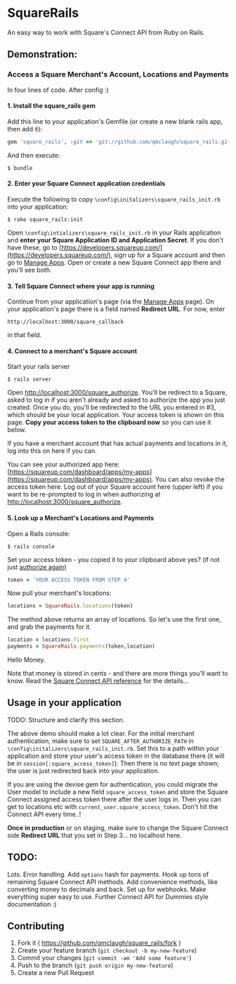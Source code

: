 # SquareRails

An easy way to work with Square's Connect API from Ruby on Rails.

## Demonstration: 
### Access a Square Merchant's Account, Locations and Payments
In four lines of code. After config :)

#### 1. Install the square_rails gem

Add this line to your application's Gemfile (or create a new blank rails app, then add it):

```ruby
gem 'square_rails', :git => 'git://github.com/qmclaugh/square_rails.git'
```

And then execute:

	$ bundle
  
#### 2. Enter your Square Connect application credentials

Execute the following to copy `\config\initalizers\square_rails_init.rb` into your application:
  
	$ rake square_rails:init
  
Open `\config\intializers\square_rails_init.rb` in your Rails application and **enter your Square Application ID and Application Secret**.  If you don't have these, go to [https://developers.squareup.com/](https://developers.squareup.com/), sign up for a Square account and then go to [Manage Apps](https://developers.squareup.com/apps). Open or create a new Square Connect app there and you'll see both.

#### 3. Tell Square Connect where your app is running

Continue from your application's page (via the [Manage Apps](https://developers.squareup.com/apps) page).  On your application's page there is a field named **Redirect URL**.  For now, enter 

	http://localhost:3000/square_callback

in that field. 

#### 4. Connect to a merchant's Square account

Start your rails server

	$ rails server

Open [http://localhost:3000/square_authorize](http://localhost:3000/square_authorize). You'll be redirect to a Square, asked to log in if you aren't already and asked to authorize the app you just created.  Once you do, you'll be redirected to the URL you entered in #3, which should be your local application. Your access token is shown on this page.  **Copy your access token to the clipboard now** so you can use it below.

If you have a merchant account that has actual payments and locations in it, log into this on here if you can.

You can see your authorized app here: [https://squareup.com/dashboard/apps/my-apps](https://squareup.com/dashboard/apps/my-apps).  You can also revoke the access token here.  Log out of your Square account here (upper left) if you want to be re-prompted to log in when authorizing at [http://localhost:3000/square_authorize](http://localhost:3000/square_authorize).

#### 5. Look up a Merchant's Locations and Payments

Open a Rails console:

	$ rails console

Set your access token - you copied it to your clipboard above yes? (if not just [authorize again](http://localhost:3000/square_authorize))

```ruby
token = 'YOUR ACCESS TOKEN FROM STEP 4'
```
Now pull your merchant's locations:

```ruby
locations = SquareRails.locations(token)
```
The method above returns an array of locations.  So let's use the first one, and grab the payments for it.

```ruby
location = locations.first
payments = SquareRails.payments(token,location)
```
Hello Money.

Note that money is stored in cents - and there are more things you'll want to know. Read the [Square Connect API reference](https://docs.connect.squareup.com/api/connect/v1/) for the details...

## Usage in your application

TODO: Structure and clarify this section.

The above demo should make a lot clear.  For the initial merchant authentication, make sure to set `SQUARE_AFTER_AUTHORIZE_PATH` in `\config\initalizers\square_rails_init.rb`.  Set this to a path within your application and store your user's access token in the database there (it will be in `session[:square_access_token]`).  Then there is no text page shown; the user is just redirected back into your application.  

If you are using the devise gem for authentication, you could migrate the User model to include a new field `square_access_token` and store the Square Connect assigned access token there after the user logs in. Then you can get to locations etc with `current_user.square_access_token`. Don't hit the Connect API every time..!

**Once in production** or on staging, make sure to change the Square Connect side **Redirect URL** that you set in Step 3... no localhost here.

## TODO:

Lots.  Error handling. Add `options` hash for payments. Hook up tons of remaining Square Connect API methods.  Add convenience methods, like converting money to decimals and back. Set up for webhooks.  Make everything super easy to use.  Further Connect API for Dummies style documentation :) 


## Contributing

1. Fork it ( https://github.com/qmclaugh/square_rails/fork )
2. Create your feature branch (`git checkout -b my-new-feature`)
3. Commit your changes (`git commit -am 'Add some feature'`)
4. Push to the branch (`git push origin my-new-feature`)
5. Create a new Pull Request
